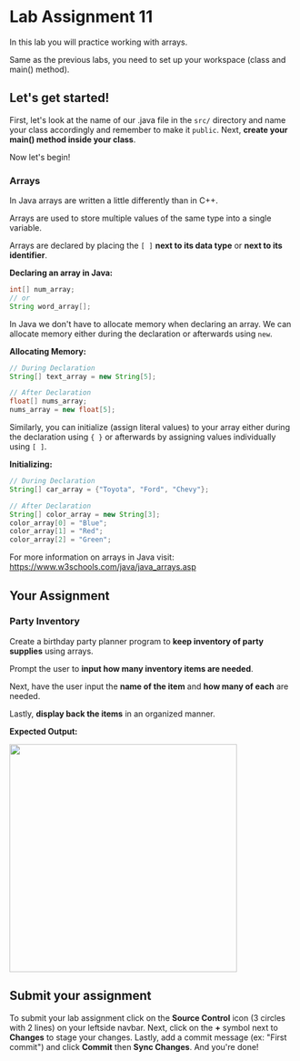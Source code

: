 # Lab Assignment 11

In this lab you will practice working with arrays.

Same as the previous labs, you need to set up your workspace (class and main() method).

## Let's get started!

First, let's look at the name of our .java file in the `src/` directory and name your class accordingly and remember to make it `public`. Next, **create your main() method inside your class**.

Now let's begin!

### Arrays

In Java arrays are written a little differently than in C++.

Arrays are used to store multiple values of the same type into a single variable. 

Arrays are declared by placing the `[ ]` **next to its data type** or **next to its identifier**.

**Declaring an array in Java:**
```java
int[] num_array;
// or
String word_array[];
```

In Java we don't have to allocate memory when declaring an array. We can allocate memory either during the declaration or afterwards using `new`.

**Allocating Memory:**
```java
// During Declaration
String[] text_array = new String[5];

// After Declaration
float[] nums_array;
nums_array = new float[5];
```

Similarly, you can initialize (assign literal values) to your array either during the declaration using `{ }` or afterwards by assigning values individually using `[ ]`.

**Initializing:**
```java
// During Declaration
String[] car_array = {"Toyota", "Ford", "Chevy"};

// After Declaration
String[] color_array = new String[3];
color_array[0] = "Blue";
color_array[1] = "Red";
color_array[2] = "Green";
```

For more information on arrays in Java visit: https://www.w3schools.com/java/java_arrays.asp

## Your Assignment

### Party Inventory

Create a birthday party planner program to **keep inventory of party supplies** using arrays.

Prompt the user to **input how many inventory items are needed**.

Next, have the user input the **name of the item** and **how many of each** are needed.

Lastly, **display back the items** in an organized manner.

**Expected Output:**

<img src="img/expected-output.png" width="400px">

## Submit your assignment

To submit your lab assignment click on the **Source Control** icon (3 circles with 2 lines) on your leftside navbar. Next, click on the **+** symbol next to **Changes** to stage your changes. Lastly, add a commit message (ex: "First commit") and click **Commit** then **Sync Changes**. And you're done!